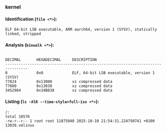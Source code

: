 ### kernel
#### Identification (`file <*>`):
```
ELF 64-bit LSB executable, ARM aarch64, version 1 (SYSV), statically linked, stripped
```
#### Analysis (`binwalk <*>`):
```

DECIMAL       HEXADECIMAL     DESCRIPTION
--------------------------------------------------------------------------------
0             0x0             ELF, 64-bit LSB executable, version 1 (SYSV)
77824         0x13000         xz compressed data
77880         0x13038         xz compressed data
3452984       0x34B038        xz compressed data
```
#### Listing (`ls -AlR --time-style=full-iso <*>`):
```
/:
total 10576
-rw-r--r-- 1 root root 11875048 2025-10-10 21:54:31.224750741 +0100 13038.vmlinux
```


